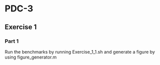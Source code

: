 # PDC-3

## Exercise 1

### Part 1
Run the benchmarks by running Exercise_1_1.sh and generate a figure by using figure_generator.m
